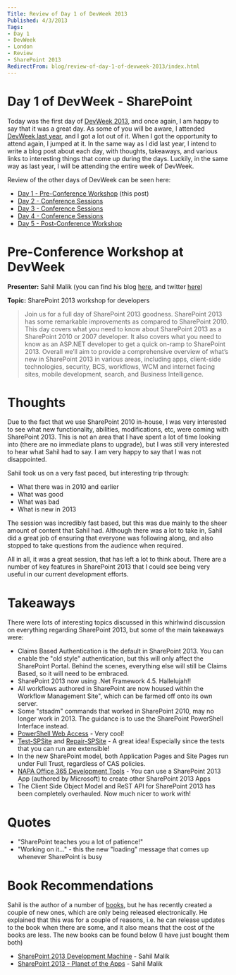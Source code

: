 ```yaml
---
Title: Review of Day 1 of DevWeek 2013
Published: 4/3/2013
Tags:
- Day 1
- DevWeek
- London
- Review
- SharePoint 2013
RedirectFrom: blog/review-of-day-1-of-devweek-2013/index.html
---
```


# Day 1 of DevWeek - SharePoint

Today was the first day of [DevWeek 2013](http://www.devweek.com/), and once again, I am happy to say that it was a great day.  As some of you will be aware, I attended [DevWeek last year](http://gep13.me/VhBYfB), and I got a lot out of it.  When I got the opportunity to attend again, I jumped at it.  In the same way as I did last year, I intend to write a blog post about each day, with thoughts, takeaways, and various links to interesting things that come up during the days.  Luckily, in the same way as last year, I will be attending the entire week of DevWeek.

Review of the other days of DevWeek can be seen here:

- [Day 1 - Pre-Conference Workshop](http://gep13.me/W0AJEP) (this post)
- [Day 2 - Conference Sessions](http://gep13.me/YuOPy2)
- [Day 3 - Conference Sessions](http://gep13.me/ZqTHU1)
- [Day 4 - Conference Sessions](http://gep13.me/13I4BKv)
- [Day 5 - Post-Conference Workshop](http://gep13.me/Y0Gj7A)

# Pre-Conference Workshop at DevWeek

**Presenter:** Sahil Malik (you can find his blog [here](http://blah.winsmarts.com/), and twitter [here](https://twitter.com/sahilmalik))

**Topic:** SharePoint 2013 workshop for developers

> Join us for a full day of SharePoint 2013 goodness. SharePoint 2013 has some remarkable improvements as compared to SharePoint 2010.
> This day covers what you need to know about SharePoint 2013 as a SharePoint 2010 or 2007 developer. It also covers what you need to know as an ASP.NET developer to get a quick on-ramp to SharePoint 2013.
> Overall we’ll aim to provide a comprehensive overview of what’s new in SharePoint 2013 in various areas, including apps, client-side technologies, security, BCS, workflows, WCM and internet facing sites, mobile development, search, and Business Intelligence.

# Thoughts

Due to the fact that we use SharePoint 2010 in-house, I was very interested to see what new functionality, abilities, modifications, etc, were coming with SharePoint 2013.  This is not an area that I have spent a lot of time looking into (there are no immediate plans to upgrade), but I was still very interested to hear what Sahil had to say.  I am very happy to say that I was not disappointed.

Sahil took us on a very fast paced, but interesting trip through:

- What there was in 2010 and earlier
- What was good
- What was bad
- What is new in 2013

The session was incredibly fast based, but this was due mainly to the sheer amount of content that Sahil had.  Although there was a lot to take in, Sahil did a great job of ensuring that everyone was following along, and also stopped to take questions from the audience when required.

All in all, it was a great session, that has left a lot to think about.  There are a number of key features in SharePoint 2013 that I could see being very useful in our current development efforts.

# Takeaways

There were lots of interesting topics discussed in this whirlwind discussion on everything regarding SharePoint 2013, but some of the main takeaways were:

- Claims Based Authentication is the default in SharePoint 2013.  You can enable the "old style" authentication, but this will only affect the SharePoint Portal.  Behind the scenes, everything else will still be Claims Based, so it will need to be embraced.
- SharePoint 2013 now using .Net Framework 4.5.  Hallelujah!!
- All workflows authored in SharePoint are now housed within the Workflow Management Site", which can be farmed off onto its own server.
- Some "stsadm" commands that worked in SharePoint 2010, may no longer work in 2013.  The guidance is to use the SharePoint PowerShell Interface instead.
- [PowerShell Web Access](http://blogs.msdn.com/b/powershell/archive/2012/06/27/windows-powershell-web-access-basic-installation-guide.aspx) - Very cool!
- [Test-SPSite](http://technet.microsoft.com/en-us/library/fp161259.aspx) and [Repair-SPSite](http://technet.microsoft.com/en-us/library/fp161269.aspx) - A great idea!  Especially since the tests that you can run are extensible!
- In the new SharePoint model, both Application Pages and Site Pages run under Full Trust, regardless of CAS policies.
- [NAPA Office 365 Development Tools](http://msdn.microsoft.com/en-gb/library/jj220038.aspx) - You can use a SharePoint 2013 App (authored by Microsoft) to create other SharePoint 2013 Apps
- The Client Side Object Model and ReST API for SharePoint 2013 has been completely overhauled.  Now much nicer to work with!

# Quotes

- "SharePoint teaches you a lot of patience!"
- "Working on it..." - this the new "loading" message that comes up whenever SharePoint is busy

# Book Recommendations

Sahil is the author of a number of [books](http://www.amazon.co.uk/s/ref=nb_sb_noss?url=search-alias%3Ddigital-text&field-keywords=sahil+malik&rh=n%3A341677031%2Ck%3Asahil+malik), but he has recently created a couple of new ones, which are only being released electronically.  He explained that this was for a couple of reasons, i.e. he can release updates to the book when there are some, and it also means that the cost of the books are less.  The new books can be found below (I have just bought them both)

- [SharePoint 2013 Development Machine](http://www.amazon.co.uk/SharePoint-2013-Development-Machine-ebook/dp/B009Y4QZT8/ref=sr_1_11?s=digital-text&ie=UTF8&qid=1362433600&sr=1-11) - Sahil Malik
- [SharePoint 2013 - Planet of the Apps](http://www.amazon.co.uk/SharePoint-2013-Planet-Apps-ebook/dp/B009NOIGSM/ref=sr_1_13?s=digital-text&ie=UTF8&qid=1362433600&sr=1-13) - Sahil Malik


